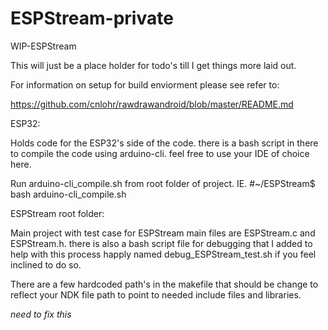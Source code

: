 # ESPStream-private
WIP-ESPStream

This will just be a place holder for todo's till I get things more laid out.

For information on setup for build enviorment please see refer to:

https://github.com/cnlohr/rawdrawandroid/blob/master/README.md

ESP32:

  Holds code for the ESP32's side of the code. there is a bash script in there to compile the code using arduino-cli. feel free to use your IDE of choice here.
  
  Run arduino-cli_compile.sh from root folder of project. IE. #~/ESPStream$ bash arduino-cli_compile.sh <COM PORT>
  
ESPStream root folder:

  Main project with test case for ESPStream main files are ESPStream.c and ESPStream.h. there is also a bash script file for debugging that I added to help with this process happly named debug_ESPStream_test.sh if you feel inclined to do so.
  
  There are a few hardcoded path's in the makefile that should be change to reflect your NDK file path to point to needed include files and libraries.
  
  *need to fix this*
